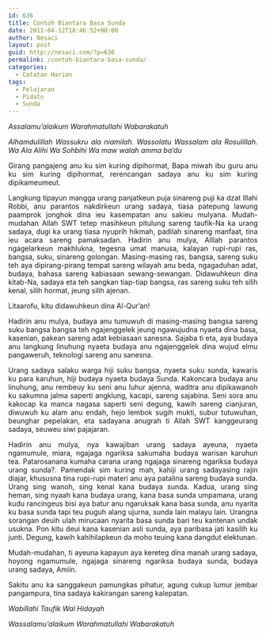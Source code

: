 ```yaml
---
id: 636
title: Contoh Biantara Basa Sunda
date: 2011-04-12T18:46:52+00:00
author: Nesaci
layout: post
guid: http://nesaci.com/?p=636
permalink: /contoh-biantara-basa-sunda/
categories:
  - Catatan Harian
tags:
  - Pelajaran
  - Pidato
  - Sunda
---
```

<p style="text-align: justify;">
  <em>Assalamu’alaikum Warahmatullahi Wabarakatuh</em>
</p>

<p style="text-align: justify;">
  <em>Alhamdulillah Wassukru ala niamilah. Wassolatu Wassalam ala Rosulillah. Wa Ala Alihi Wa Sohbihi Wa maw walah amma ba’du</em>
</p>

<p style="text-align: justify;">
  Girang pangajeng anu ku sim kuring dipihormat, Bapa miwah ibu guru anu ku sim kuring dipihormat, rerencangan sadaya anu ku sim kuring dipikameumeut.
</p>

<p style="text-align: justify;">
  Langkung tipayun mangga urang panjatkeun puja sinareng puji ka dzat Illahi Robbi, anu parantos nakdirkeun urang sadaya, tiasa patepung lawung paamprok jonghok dina ieu kasempatan anu sakieu mulyana. Mudah-mudahan Allah SWT tetep masihkeun pitulung sareng taufik-Na ka urang sadaya, dugi ka urang tiasa nyuprih hikmah, padilah sinareng manfaat, tina ieu acara sareng pamaksadan. Hadirin anu mulya, Alllah parantos ngagelarkeun makhlukna, tegesna umat manusa, kalayan rupi-rupi ras, bangsa, suku, sinareng golongan. Masing-masing ras, bangsa, sareng suku teh aya dipirang-pirang tempat sareng wilayah anu beda, ngagaduhan adat, budaya, bahasa sareng kabiasaan sewang-sewangan. Didawuhkeun dina kitab-Na, sadaya eta teh sangkan tiap-tiap bangsa, ras sareng suku teh silih kenal, silih hormat, jeung silih ajenan.
</p>

<p style="text-align: justify;">
  Litaarofu, kitu didawuhkeun dina Al-Qur’an!
</p>

<p style="text-align: justify;">
  Hadirin anu mulya, budaya anu tumuwuh di masing-masing bangsa sareng suku bangsa bangsa teh ngajenggelek jeung ngawujudna nyaeta dina basa, kasenian, pakean sareng adat kebiasaan sanesna. Sajaba ti eta, aya budaya anu langkung linuhung nyaeta budaya anu ngajenggelek dina wujud elmu pangaweruh, teknologi sareng anu sanesna.
</p>

<p style="text-align: justify;">
  Urang sadaya salaku warga hiji suku bangsa, nyaeta suku sunda, kawaris ku para karuhun, hiji budaya nyaeta budaya Sunda. Kakoncara budaya anu linuhung, anu rembeuy ku seni anu luhur ajenna, waditra anu dipikawanoh ku sakumna jalma saperti angklung, kacapi, sareng sajabina. Seni sora anu kakocap ka manca nagasa saperti seni degung, kawih sareng cianjuran, diwuwuh ku alam anu endah, hejo lembok sugih mukti, subur tutuwuhan, beunghar pepelakan, eta sadayana anugrah ti Allah SWT kanggeurang sadaya, seuweu siwi pajajaran.
</p>

<p style="text-align: justify;">
  Hadirin anu mulya, nya kawajiban urang sadaya ayeuna, nyaeta ngamumule, miara, ngajaga ngariksa sakumaha budaya warisan karuhun tea. Patarosanana kumaha carana urang ngajaga sinareng ngariksa budaya urang sunda?. Pamendak sim kuring mah, kahiji urang sadayasing rajin diajar, khususna tina rupi-rupi materi anu aya patalina sareng budaya sunda. Urang sing wanoh, sing kenal kana budaya sunda. Kadua, urang sing heman, sing nyaah kana budaya urang, kana basa sunda umpamana, urang kudu rancingeus bisi aya batur anu ngaruksak kana basa sunda, anu nyarita ku basa sunda tapi teu puguh alang ujurna, sunda lain malayu lain. Urangna sorangan deuih ulah mirucaan nyarita basa sunda bari teu kantenan undak usukna. Pon kitu deui kana kasenian asli sunda, aya paribasa jati kasilih ku junti. Degung, kawih kahihilapkeun da moho teuing kana dangdut elektunan.
</p>

<p style="text-align: justify;">
  Mudah-mudahan, ti ayeuna kapayun aya kereteg dina manah urang sadaya, hoyong ngamumule, ngajaga sinareng ngariksa budaya sunda, budaya urang sadaya, Amiin.
</p>

<p style="text-align: justify;">
  Sakitu anu ka sanggakeun pamungkas pihatur, agung cukup lumur jembar pangampura, tina sadaya kakirangan sareng kalepatan.
</p>

<p style="text-align: justify;">
  <em>Wabillahi Taufik Wal Hidayah</em>
</p>

<p style="text-align: justify;">
  <em>Wassalamu’alaikum Warahmatullahi Wabarakatuh</em>
</p>